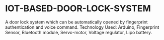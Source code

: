 # IOT-BASED-DOOR-LOCK-SYSTEM
A door lock system which can be automatically opened by fingerprint  authentication and voice command.
Technology Used: Arduino, Fingerprint Sensor, Bluetooth module, Servo-motor, Voltage regulator, Lipo battery.

